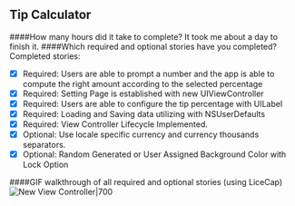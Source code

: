 ## Tip Calculator

####How many hours did it take to complete?
It took me about a day to finish it.
####Which required and optional stories have you completed?
Completed stories:
* [x] Required: Users are able to prompt a number and the app is able to compute the right amount according to the selected percentage
* [x] Required: Setting Page is established with new UIViewController
* [x] Required: Users are able to configure the tip percentage with UILabel
* [x] Required: Loading and Saving data utilizing with NSUserDefaults
* [x] Required: View Controller Lifecycle Implemented.
* [x] Optional: Use locale specific currency and currency thousands separators.
* [x] Optional: Random Generated or User Assigned Background Color with Lock Option

####GIF walkthrough of all required and optional stories (using LiceCap)
![New View Controller|700](http://i.imgur.com/1ObuEPM.gif)


